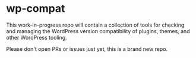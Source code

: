 # wp-compat

This work-in-progress repo will contain a collection of tools for checking and managing the WordPress version compatibility of plugins, themes, and other WordPress tooling.

Please don't open PRs or issues just yet, this is a brand new repo.
